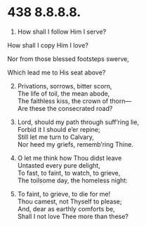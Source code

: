 # 438 8.8.8.8.

1.  How shall I follow Him I serve?

How shall I copy Him I love?

Nor from those blessed footsteps swerve,

Which lead me to His seat above?

2.  Privations, sorrows, bitter scorn,\
The life of toil, the mean abode,\
The faithless kiss, the crown of thorn—\
Are these the consecrated road?

3.  Lord, should my path through suff’ring lie,\
Forbid it I should e’er repine;\
Still let me turn to Calvary,\
Nor heed my griefs, rememb’ring Thine.

4.  O let me think how Thou didst leave\
Untasted every pure delight,\
To fast, to faint, to watch, to grieve,\
The toilsome day, the homeless night:

5.  To faint, to grieve, to die for me!\
Thou camest, not Thyself to please;\
And, dear as earthly comforts be,\
Shall I not love Thee more than these?

